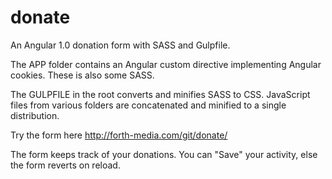 # donate

An Angular 1.0 donation form with SASS and Gulpfile.

The APP folder contains an Angular custom directive implementing Angular cookies. These is also some SASS.

The GULPFILE in the root converts and minifies SASS to CSS. JavaScript files from various folders are concatenated and minified to a single distribution.

Try the form here http://forth-media.com/git/donate/

The form keeps track of your donations. You can "Save" your activity, else the form reverts on reload.
